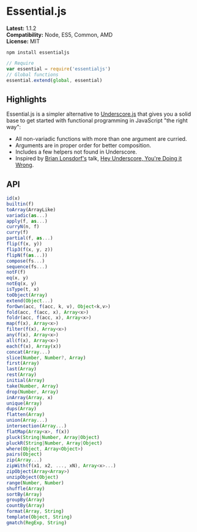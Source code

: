 # Essential.js

**Latest:** 1.1.2  
**Compatibility:** Node, ES5, Common, AMD  
**License:** MIT

```
npm install essentialjs
```

```javascript
// Require
var essential = require('essentialjs')
// Global functions
essential.extend(global, essential)
```

## Highlights

Essential.js is a simpler alternative to [Underscore.js](http://underscorejs.org/) that gives you a solid base to get started with functional programming in JavaScript "the right way":

- All non-variadic functions with more than one argument are curried.
- Arguments are in proper order for better composition.
- Includes a few helpers not found in Underscore.
- Inspired by [Brian Lonsdorf's](https://github.com/DrBoolean) talk, [Hey Underscore, You're Doing it Wrong](https://www.youtube.com/watch?v=m3svKOdZijA).

## API

```javascript
id(x)  
builtin(f)  
toArray(ArrayLike)  
variadic(as...)  
apply(f, as...)  
curryN(n, f)  
curry(f)  
partial(f, as...)  
flip(f(x, y))  
flip3(f(x, y, z))  
flipN(f(as...))  
compose(fs...)  
sequence(fs...)  
notF(f)  
eq(x, y)  
notEq(x, y)  
isType(t, x)  
toObject(Array)  
extend(Object...)  
forOwn(acc, f(acc, k, v), Object<k,v>)  
fold(acc, f(acc, x), Array<x>)  
foldr(acc, f(acc, x), Array<x>)  
map(f(x), Array<x>)  
filter(f(x), Array<x>)  
any(f(x), Array<x>)  
all(f(x), Array<x>)  
each(f(x), Array(x))  
concat(Array...)  
slice(Number, Number?, Array)  
first(Array)  
last(Array)  
rest(Array)  
initial(Array)  
take(Number, Array)  
drop(Number, Array)  
inArray(Array, x)  
unique(Array)  
dups(Array)  
flatten(Array)  
union(Array...)  
intersection(Array...)
flatMap(Array<x>, f(x))  
pluck(String|Number, Array|Object)  
pluckR(String|Number, Array|Object)  
where(Object, Array<Object>)  
pairs(Object)  
zip(Array...)  
zipWith(f(x1, x2, ..., xN), Array<x>...)  
zipObject(Array<Array>)  
unzipObject(Object)  
range(Number, Number)  
shuffle(Array)  
sortBy(Array)  
groupBy(Array)  
countBy(Array)  
format(Array, String)  
template(Object, String)  
gmatch(RegExp, String)  
```
